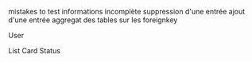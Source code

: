 mistakes to test
informations incomplète
suppression d'une entrée
ajout d'une entrée
aggregat des tables sur les foreignkey

User

List
Card
Status
